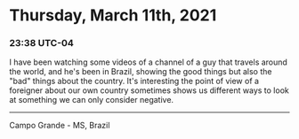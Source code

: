 # Thursday, March 11th, 2021

### 23:38 UTC-04

I have been watching some videos of a channel of a guy that travels around the world,
and he's been in Brazil, showing the good things but also the "bad" things about
the country. It's interesting the point of view of a foreigner about our own country
sometimes shows us different ways to look at something we can only consider negative.

---

Campo Grande - MS, Brazil
